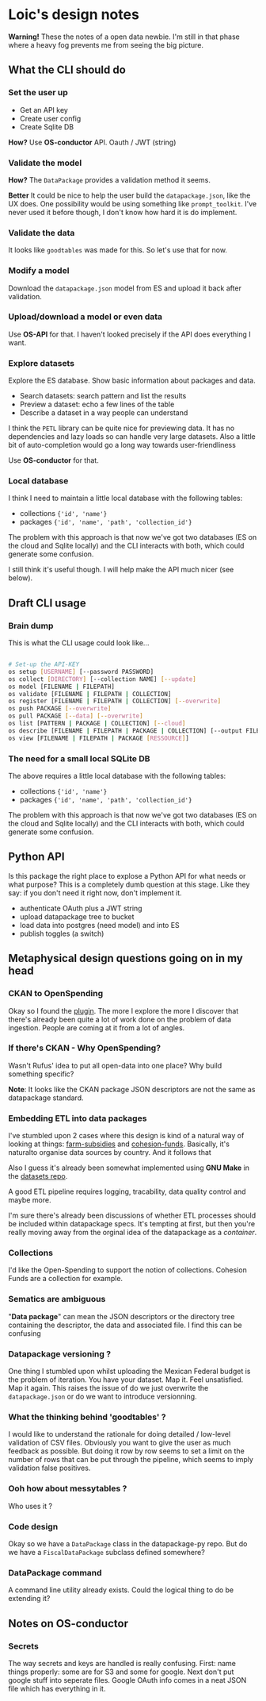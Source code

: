 # Loic's design notes

__Warning!__ These the notes of a open data newbie. I'm still in that phase where a heavy fog prevents me from seeing the big picture. 

## What the CLI should do

### Set the user up

* Get an API key
* Create user config
* Create Sqlite DB

__How?__ Use __OS-conductor__ API. Oauth / JWT (string)

### Validate the model

__How?__ The `DataPackage` provides a validation method it seems.

__Better__ It could be nice to help the user build the `datapackage.json`, like the UX does. One possibility would be using something like `prompt_toolkit`. I've never used it before though, I don't know how hard it is do implement.

### Validate the data

It looks like `goodtables` was made for this. So let's use that for now.

### Modify a model

Download the `datapackage.json` model from ES and upload it back after validation.

### Upload/download a model or even data

Use __OS-API__ for that. I haven't looked precisely if the API does everything I want.

### Explore datasets

Explore the ES database. Show basic information about packages and data.

- Search datasets: search pattern and list the results 
- Preview a dataset: echo a few lines of the table
- Describe a dataset in a way people can understand 

I think the `PETL` library can be quite nice for previewing data. It has no dependencies and lazy loads so can handle very large datasets. Also a little bit of auto-completion would go a long way towards user-friendliness

Use __OS-conductor__ for that.

### Local database

I think I need to maintain a little local database with the following tables:

* collections `{'id', 'name'}`
* packages `{'id', 'name', 'path', 'collection_id'}`

The problem with this approach is that now we've got two databases (ES on the cloud and Sqlite locally) and the CLI interacts with both, which could generate some confusion. 

I still think it's useful though. I will help make the API much nicer (see below).

## Draft CLI usage 

### Brain dump

This is what the CLI usage could look like...

```bash

# Set-up the API-KEY
os setup [USERNAME] [--password PASSWORD] 
os collect [DIRECTORY] [--collection NAME] [--update]
os model [FILENAME | FILEPATH]
os validate [FILENAME | FILEPATH | COLLECTION]
os register [FILENAME | FILEPATH | COLLECTION] [--overwrite]
os push PACKAGE [--overwrite]
os pull PACKAGE [--data] [--overwrite]
os list [PATTERN | PACKAGE | COLLECTION] [--cloud]
os describe [FILENAME | FILEPATH | PACKAGE | COLLECTION] [--output FILENAME]
os view [FILENAME | FILEPATH | PACKAGE [RESSOURCE]] 

```

### The need for a small local SQLite DB

The above requires a little local database with the following tables:

* collections `{'id', 'name'}`
* packages `{'id', 'name', 'path', 'collection_id'}`

The problem with this approach is that now we've got two databases (ES on the cloud and Sqlite locally) and the CLI interacts with both, which could generate some confusion. 

## Python API

Is this package the right place to explose a Python API for what needs or what purpose? This is a completely dumb question at this stage. Like they say: if you don't need it right now, don't implement it.

* authenticate OAuth plus a JWT string
* upload datapackage tree to bucket  
* load data into postgres (need model) and into ES
* publish toggles (a switch)

## Metaphysical design questions going on in my head

### CKAN to OpenSpending

Okay so I found the [plugin](https://github.com/openspending/ckanext-openspending/blob/master/ckanext/openspending/plugin.py). The more I explore the more I discover that there's already been quite a lot of work done on the problem of data ingestion. People are coming at it from a lot of angles.

### If there's CKAN - Why OpenSpending?

Wasn't Rufus' idea to put all open-data into one place? Why build something specific? 

__Note__: It looks like the CKAN package JSON descriptors are not the same as datapackage standard.

### Embedding ETL into data packages

I've stumbled upon 2 cases where this design is kind of a natural way of looking at things: [farm-subsidies](http://github.com/openspending/farm-subsidies) and [cohesion-funds](http://github.com). Basically, it's naturalto organise data sources by country. And it follows that 

Also I guess it's already been somewhat implemented using __GNU Make__ in the [datasets repo](https://github.com/datasets). 

A good ETL pipeline requires logging, tracability, data quality control and maybe more.

I'm sure there's already been discussions of whether ETL processes should be included within datapackage specs. It's tempting at first, but then you're really moving away from the orginal idea of the datapackage as a *container*.

### Collections

I'd like the Open-Spending to support the notion of collections. Cohesion Funds are a collection for example.

### Sematics are ambiguous

"__Data package__" can mean the JSON descriptors or the directory tree containing the descriptor, the data and associated file. I find this can be confusing

### Datapackage versioning ?

One thing I stumbled upon whilst uploading the Mexican Federal budget is the problem of iteration. You have your dataset. Map it. Feel unsatisfied. Map it again. This raises the issue of do we just overwrite the `datapackage.json` or do we want to introduce versionning.  

### What the thinking behind 'goodtables' ?

I would like to understand the rationale for doing detailed / low-level validation of CSV files. Obviously you want to give the user as much feedback as possible. But doing it row by row seems to set a limit on the number of rows that can be put through the pipeline, which seems to imply validation false positives.

### Ooh how about messytables ?

Who uses it ?

### Code design

Okay so we have a `DataPackage` class in the datapackage-py repo. But do we have a `FiscalDataPackage` subclass defined somewhere? 

### DataPackage command

A command line utility already exists. Could the logical thing to do be extending it?

## Notes on OS-conductor

### Secrets 

The way secrets and keys are handled is really confusing. First: name things properly: some are for S3 and some for google. Next don't put google stuff into seperate files. Google OAuth info comes in a neat JSON file which has everything in it. 